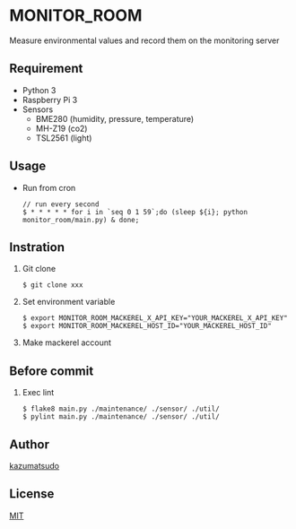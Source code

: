 # MONITOR_ROOM

Measure environmental values and record them on the monitoring server 

## Requirement

- Python 3
- Raspberry Pi 3
- Sensors
    - BME280 (humidity, pressure, temperature)
    - MH-Z19 (co2)
    - TSL2561 (light)

## Usage

- Run from cron
    ```
    // run every second
    $ * * * * * for i in `seq 0 1 59`;do (sleep ${i}; python monitor_room/main.py) & done;
    ```

## Instration

1. Git clone
    ```
    $ git clone xxx
    ```

1. Set environment variable
    ```
    $ export MONITOR_ROOM_MACKEREL_X_API_KEY="YOUR_MACKEREL_X_API_KEY"
    $ export MONITOR_ROOM_MACKEREL_HOST_ID="YOUR_MACKEREL_HOST_ID"
    ```

1. Make mackerel account

## Before commit

1. Exec lint
    ```
    $ flake8 main.py ./maintenance/ ./sensor/ ./util/
    $ pylint main.py ./maintenance/ ./sensor/ ./util/
    ```

## Author

[kazumatsudo](https://kazumatsudo.jp)

## License

[MIT](./LICENSE)